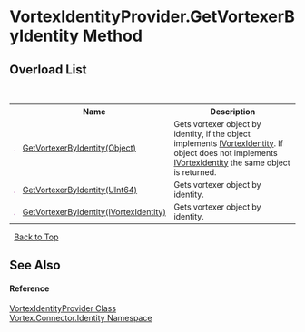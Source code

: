 # VortexIdentityProvider.GetVortexerByIdentity Method 
 


## Overload List
&nbsp;<table><tr><th></th><th>Name</th><th>Description</th></tr><tr><td>![Public method](media/pubmethod.gif "Public method")</td><td><a href="M_Vortex_Connector_Identity_VortexIdentityProvider_GetVortexerByIdentity.md">GetVortexerByIdentity(Object)</a></td><td>
Gets vortexer object by identity, if the object implements <a href="T_Vortex_Connector_Identity_IVortexIdentity.md">IVortexIdentity</a>. If object does not implements <a href="T_Vortex_Connector_Identity_IVortexIdentity.md">IVortexIdentity</a> the same object is returned.</td></tr><tr><td>![Public method](media/pubmethod.gif "Public method")</td><td><a href="M_Vortex_Connector_Identity_VortexIdentityProvider_GetVortexerByIdentity_1.md">GetVortexerByIdentity(UInt64)</a></td><td>
Gets vortexer object by identity.</td></tr><tr><td>![Public method](media/pubmethod.gif "Public method")</td><td><a href="M_Vortex_Connector_Identity_VortexIdentityProvider_GetVortexerByIdentity_2.md">GetVortexerByIdentity(IVortexIdentity)</a></td><td>
Gets vortexer object by identity.</td></tr></table>&nbsp;
<a href="#vortexidentityprovider.getvortexerbyidentity-method">Back to Top</a>

## See Also


#### Reference
<a href="T_Vortex_Connector_Identity_VortexIdentityProvider.md">VortexIdentityProvider Class</a><br /><a href="N_Vortex_Connector_Identity.md">Vortex.Connector.Identity Namespace</a><br />